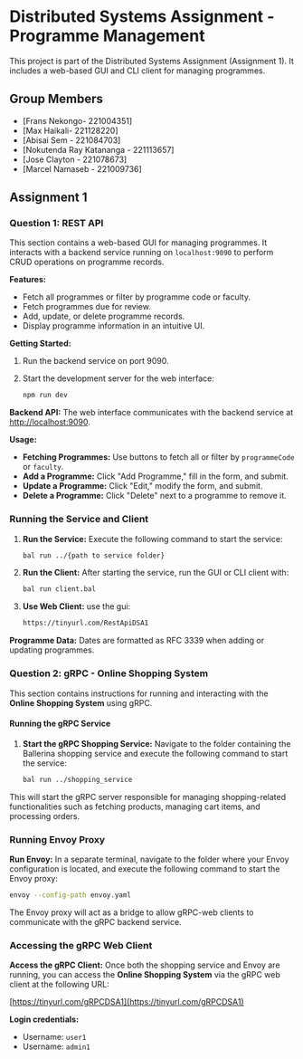 # Distributed Systems Assignment - Programme Management

This project is part of the Distributed Systems Assignment (Assignment 1). It includes a web-based GUI and CLI client
for managing programmes.

## Group Members

- [Frans Nekongo- 221004351]
- [Max Haikali- 221128220]
- [Abisai Sem - 221084703]
- [Nokutenda Ray Katananga - 221113657]
- [Jose Clayton - 221078673]
- [Marcel Namaseb - 221009736]

## Assignment 1

### Question 1: REST API

This section contains a web-based GUI for managing programmes. It interacts with a backend service running on
`localhost:9090` to perform CRUD operations on programme records.

**Features:**

- Fetch all programmes or filter by programme code or faculty.
- Fetch programmes due for review.
- Add, update, or delete programme records.
- Display programme information in an intuitive UI.

**Getting Started:**

1. Run the backend service on port 9090.
2. Start the development server for the web interface:

   ```bash
   npm run dev
   ```



**Backend API:**
The web interface communicates with the backend service at [http://localhost:9090](http://localhost:9090).

**Usage:**

- **Fetching Programmes:** Use buttons to fetch all or filter by `programmeCode` or `faculty`.
- **Add a Programme:** Click "Add Programme," fill in the form, and submit.
- **Update a Programme:** Click "Edit," modify the form, and submit.
- **Delete a Programme:** Click "Delete" next to a programme to remove it.

### Running the Service and Client

1. **Run the Service:**
   Execute the following command to start the service:

   ```bash
   bal run ../{path to service folder}
   ```

2. **Run the Client:**
   After starting the service, run the GUI or CLI client with:
   ```bash
   bal run client.bal
   ```

3. **Use Web Client:**
   use the gui:
   ```bash
   https://tinyurl.com/RestApiDSA1
   ```

**Programme Data:**
Dates are formatted as RFC 3339 when adding or updating programmes.


### Question 2: gRPC - Online Shopping System

This section contains instructions for running and interacting with the **Online Shopping System** using gRPC.

#### Running the gRPC Service

1. **Start the gRPC Shopping Service:**
   Navigate to the folder containing the Ballerina shopping service and execute the following command to start the service:

   ```bash
   bal run ../shopping_service
   ```

This will start the gRPC server responsible for managing shopping-related functionalities such as fetching products, managing cart items, and processing orders.

### Running Envoy Proxy

**Run Envoy:** In a separate terminal, navigate to the folder where your Envoy configuration is located, and execute the following command to start the Envoy proxy:

```bash
envoy --config-path envoy.yaml


```
The Envoy proxy will act as a bridge to allow gRPC-web clients to communicate with the gRPC backend service.

### Accessing the gRPC Web Client

**Access the gRPC Client:** Once both the shopping service and Envoy are running, you can access the **Online Shopping System** via the gRPC web client at the following URL:

[https://tinyurl.com/gRPCDSA1](https://tinyurl.com/gRPCDSA1)

**Login credentials:**

- Username: `user1`
- Username: `admin1`
